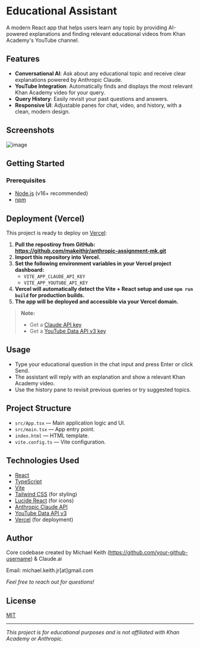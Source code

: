 # Educational Assistant

A modern React app that helps users learn any topic by providing AI-powered explanations and finding relevant educational videos from Khan Academy's YouTube channel.

## Features

- **Conversational AI**: Ask about any educational topic and receive clear explanations powered by Anthropic Claude.
- **YouTube Integration**: Automatically finds and displays the most relevant Khan Academy video for your query.
- **Query History**: Easily revisit your past questions and answers.
- **Responsive UI**: Adjustable panes for chat, video, and history, with a clean, modern design.

## Screenshots

![image](https://github.com/user-attachments/assets/a688a908-4095-466e-a40f-fdcc126a28f7)

## Getting Started

### Prerequisites

- [Node.js](https://nodejs.org/) (v16+ recommended)
- [npm](https://www.npmjs.com/)

## Deployment (Vercel)

This project is ready to deploy on [Vercel](https://vercel.com/):

1. **Pull the repostiroy from GitHub: https://github.com/makeithjr/anthropic-assignment-mk.git**
2. **Import this repository into Vercel.**
3. **Set the following environment variables in your Vercel project dashboard:**
   - `VITE_APP_CLAUDE_API_KEY`
   - `VITE_APP_YOUTUBE_API_KEY`
4. **Vercel will automatically detect the Vite + React setup and use `npm run build` for production builds.**
5. **The app will be deployed and accessible via your Vercel domain.**

> **Note:**  
> - Get a [Claude API key](https://console.anthropic.com/settings/keys)
> - Get a [YouTube Data API v3 key](https://console.cloud.google.com/apis/credentials)

## Usage

- Type your educational question in the chat input and press Enter or click Send.
- The assistant will reply with an explanation and show a relevant Khan Academy video.
- Use the history pane to revisit previous queries or try suggested topics.

## Project Structure

- `src/App.tsx` — Main application logic and UI.
- `src/main.tsx` — App entry point.
- `index.html` — HTML template.
- `vite.config.ts` — Vite configuration.

## Technologies Used

- [React](https://react.dev/)
- [TypeScript](https://www.typescriptlang.org/)
- [Vite](https://vitejs.dev/)
- [Tailwind CSS](https://tailwindcss.com/) (for styling)
- [Lucide React](https://lucide.dev/) (for icons)
- [Anthropic Claude API](https://www.anthropic.com/)
- [YouTube Data API v3](https://developers.google.com/youtube/v3)
- [Vercel](https://vercel.com/) (for deployment)

## Author

Core codebase created by Michael Keith (https://github.com/your-github-username) & Claude.ai 

Email: michael.keith.jr[at]gmail.com

*Feel free to reach out for questions!*

## License

[MIT](LICENSE)

---

*This project is for educational purposes and is not affiliated with Khan Academy or Anthropic.*

